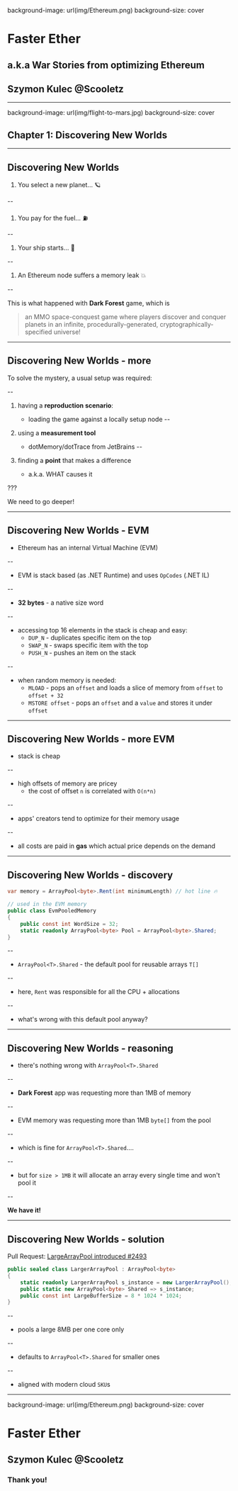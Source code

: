 ﻿background-image: url(img/Ethereum.png)
background-size: cover

# Faster Ether

## a.k.a War Stories from optimizing Ethereum

## Szymon Kulec @Scooletz

---

background-image: url(img/flight-to-mars.jpg)
background-size: cover

## Chapter 1: Discovering New Worlds

---

## Discovering New Worlds

1. You select a new planet... 🪐

--

1. You pay for the fuel... ⛽

--

1. Your ship starts... 🚀

--

1. An Ethereum node suffers a memory leak 💥

--

This is what happened with **Dark Forest** game, which is

> an MMO space-conquest game where players discover and conquer planets in an infinite, procedurally-generated, cryptographically-specified universe!

---

## Discovering New Worlds - more

To solve the mystery, a usual setup was required:

--

1. having a **reproduction scenario**:

    - loading the game against a locally setup node
--

1. using a **measurement tool**

    - dotMemory/dotTrace from JetBrains
--

1. finding a **point** that makes a difference

    - a.k.a. WHAT causes it

???

We need to go deeper!

---

## Discovering New Worlds - EVM

- Ethereum has an internal Virtual Machine (EVM)

--

- EVM is stack based (as .NET Runtime) and uses `OpCodes` (.NET IL)

--

- **32 bytes** - a native size word

--

- accessing top 16 elements in the stack is cheap and easy:
  - `DUP_N` - duplicates specific item on the top
  - `SWAP_N` - swaps specific item with the top
  - `PUSH_N` - pushes an item on the stack

--

- when random memory is needed:
  - `MLOAD` - pops an `offset` and loads a slice of memory from `offset` to `offset + 32`
  - `MSTORE offset` - pops an `offset` and a `value` and stores it under `offset`

---

## Discovering New Worlds - more EVM

- stack is cheap

--

- high offsets of memory are pricey
  - the cost of offset `n` is correlated with `O(n*n)`

--

- apps' creators tend to optimize for their memory usage

--

- all costs are paid in **gas** which actual price depends on the demand

---

## Discovering New Worlds - discovery

```csharp
var memory = ArrayPool<byte>.Rent(int minimumLength) // hot line 🔥

// used in the EVM memory
public class EvmPooledMemory
{
    public const int WordSize = 32;
    static readonly ArrayPool<byte> Pool = ArrayPool<byte>.Shared;
}
```

--

- `ArrayPool<T>.Shared` - the default pool for reusable arrays `T[]`

--

- here, `Rent` was responsible for all the CPU + allocations

--

- what's wrong with this default pool anyway?

---

## Discovering New Worlds - reasoning

- there's nothing wrong with `ArrayPool<T>.Shared`

--

- **Dark Forest** app was requesting more than 1MB of memory

--

- EVM memory was requesting more than 1MB `byte[]` from the pool

--

- which is fine for `ArrayPool<T>.Shared`....

--

- but for `size > 1MB` it will allocate an array every single time and won't pool it

--

**We have it!**

---

## Discovering New Worlds - solution

Pull Request: [LargeArrayPool introduced #2493](https://github.com/NethermindEth/nethermind/pull/2493)

```csharp
public sealed class LargerArrayPool : ArrayPool<byte>
{
    static readonly LargerArrayPool s_instance = new LargerArrayPool();
    public static new ArrayPool<byte> Shared => s_instance;
    public const int LargeBufferSize = 8 * 1024 * 1024;
}
```

--

- pools a large 8MB per one core only

--

- defaults to `ArrayPool<T>.Shared` for smaller ones

--

- aligned with modern cloud `SKU`s

---

background-image: url(img/Ethereum.png)
background-size: cover

# Faster Ether

## Szymon Kulec @Scooletz

### Thank you!